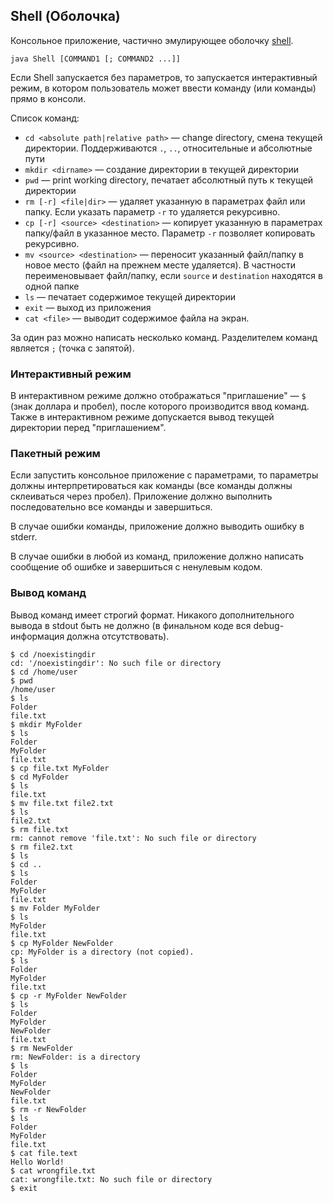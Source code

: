 ## Shell (Оболочка)
Консольное приложение, частично эмулирующее оболочку
[shell](http://en.wikipedia.org/wiki/Unix_shell).

```
java Shell [COMMAND1 [; COMMAND2 ...]]
```

Если Shell запускается без параметров, то запускается интерактивный режим,
в котором пользователь может ввести команду (или команды) прямо в консоли.

Список команд:
* ```cd <absolute path|relative path>``` &mdash; change directory, смена
текущей директории. Поддерживаются ```.```, ```..```, относительные и абсолютные
пути
* ```mkdir <dirname>``` &mdash; создание директории в текущей директории
* ```pwd``` &mdash; print working directory, печатает абсолютный путь к текущей
директории
* ```rm [-r] <file|dir>``` &mdash; удаляет указанную в параметрах файл или папку. Если указать параметр ```-r``` то удаляется рекурсивно.
* ```cp [-r] <source> <destination>``` &mdash; копирует указанную в параметрах
папку/файл в указанное место. Параметр ```-r``` позволяет копировать рекурсивно.
* ```mv <source> <destination>``` &mdash; переносит указанный файл/папку в
новое место (файл на прежнем месте удаляется). В частности переименовывает
файл/папку, если ```source``` и ```destination``` находятся в одной папке
* ```ls``` &mdash; печатает содержимое текущей директории
* ```exit``` &mdash; выход из приложения
* ```cat <file>``` &mdash; выводит содержимое файла на экран.

За один раз можно написать несколько команд. Разделителем команд является
```;``` (точка с запятой).

### Интерактивный режим
В интерактивном режиме должно отображаться "приглашение" &mdash; ```$ ``` (знак
доллара и пробел), после которого производится ввод команд. Также в интерактивном
режиме допускается вывод текущей директории перед "приглашением".

### Пакетный режим
Если запустить консольное приложение с параметрами, то параметры должны
интерпретироваться как команды (все команды должны склеиваться через пробел).
Приложение должно выполнить последовательно все команды и завершиться.

В случае ошибки команды, приложение должно выводить ошибку в stderr.

В случае ошибки в любой из команд, приложение должно написать сообщение об
ошибке и завершиться с ненулевым кодом.

### Вывод команд
Вывод команд имеет строгий формат. Никакого дополнительного вывода в stdout быть
не должно (в финальном коде вся debug-информация должна отсутствовать).

```(bash)
$ cd /noexistingdir
cd: '/noexistingdir': No such file or directory
$ cd /home/user
$ pwd
/home/user
$ ls
Folder
file.txt
$ mkdir MyFolder
$ ls
Folder
MyFolder
file.txt
$ cp file.txt MyFolder
$ cd MyFolder
$ ls
file.txt
$ mv file.txt file2.txt
$ ls
file2.txt
$ rm file.txt
rm: cannot remove 'file.txt': No such file or directory
$ rm file2.txt
$ ls
$ cd ..
$ ls
Folder
MyFolder
file.txt
$ mv Folder MyFolder
$ ls
MyFolder
file.txt
$ cp MyFolder NewFolder
cp: MyFolder is a directory (not copied).
$ ls
Folder
MyFolder
file.txt
$ cp -r MyFolder NewFolder
$ ls
Folder
MyFolder
NewFolder
file.txt
$ rm NewFolder
rm: NewFolder: is a directory
$ ls
Folder
MyFolder
NewFolder
file.txt
$ rm -r NewFolder
$ ls
Folder
MyFolder
file.txt
$ cat file.text
Hello World!
$ cat wrongfile.txt
cat: wrongfile.txt: No such file or directory
$ exit
